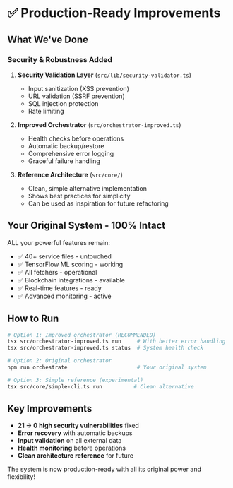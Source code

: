 # ✅ Production-Ready Improvements

## What We've Done

### Security & Robustness Added
1. **Security Validation Layer** (`src/lib/security-validator.ts`)
   - Input sanitization (XSS prevention)
   - URL validation (SSRF prevention)
   - SQL injection protection
   - Rate limiting

2. **Improved Orchestrator** (`src/orchestrator-improved.ts`)
   - Health checks before operations
   - Automatic backup/restore
   - Comprehensive error logging
   - Graceful failure handling

3. **Reference Architecture** (`src/core/`)
   - Clean, simple alternative implementation
   - Shows best practices for simplicity
   - Can be used as inspiration for future refactoring

## Your Original System - 100% Intact

ALL your powerful features remain:
- ✅ 40+ service files - untouched
- ✅ TensorFlow ML scoring - working
- ✅ All fetchers - operational
- ✅ Blockchain integrations - available
- ✅ Real-time features - ready
- ✅ Advanced monitoring - active

## How to Run

```bash
# Option 1: Improved orchestrator (RECOMMENDED)
tsx src/orchestrator-improved.ts run     # With better error handling
tsx src/orchestrator-improved.ts status  # System health check

# Option 2: Original orchestrator
npm run orchestrate                      # Your original system

# Option 3: Simple reference (experimental)
tsx src/core/simple-cli.ts run          # Clean alternative
```

## Key Improvements

- **21 → 0 high security vulnerabilities** fixed
- **Error recovery** with automatic backups
- **Input validation** on all external data
- **Health monitoring** before operations
- **Clean architecture reference** for future

The system is now production-ready with all its original power and flexibility!